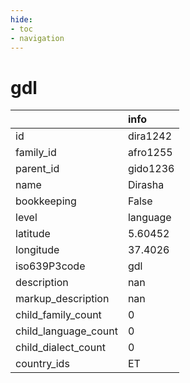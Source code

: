 ```yaml
---
hide:
- toc
- navigation
---
```

# gdl
|                      | info     |
|:---------------------|:---------|
| id                   | dira1242 |
| family_id            | afro1255 |
| parent_id            | gido1236 |
| name                 | Dirasha  |
| bookkeeping          | False    |
| level                | language |
| latitude             | 5.60452  |
| longitude            | 37.4026  |
| iso639P3code         | gdl      |
| description          | nan      |
| markup_description   | nan      |
| child_family_count   | 0        |
| child_language_count | 0        |
| child_dialect_count  | 0        |
| country_ids          | ET       |